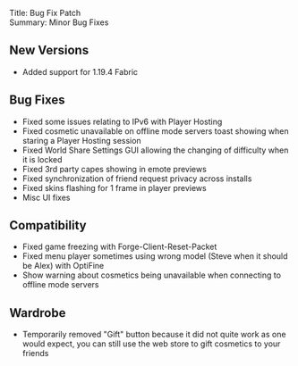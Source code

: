 Title: Bug Fix Patch	
Summary: Minor Bug Fixes

## New Versions
 - Added support for 1.19.4 Fabric

## Bug Fixes
 - Fixed some issues relating to IPv6 with Player Hosting 
 - Fixed cosmetic unavailable on offline mode servers toast showing when staring a Player Hosting session
 - Fixed World Share Settings GUI allowing the changing of difficulty when it is locked
 - Fixed 3rd party capes showing in emote previews
 - Fixed synchronization of friend request privacy across installs  
 - Fixed skins flashing for 1 frame in player previews
 - Misc UI fixes

## Compatibility
 - Fixed game freezing with Forge-Client-Reset-Packet
 - Fixed menu player sometimes using wrong model (Steve when it should be Alex) with OptiFine
 - Show warning about cosmetics being unavailable when connecting to offline mode servers

## Wardrobe
 - Temporarily removed "Gift" button because it did not quite work as one would expect, you can still use the web store to gift cosmetics to your friends
